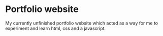 # Portfolio website
My currently unfinished portfolio website which acted as a way for me to experiment and learn html, css and a javascript. 
